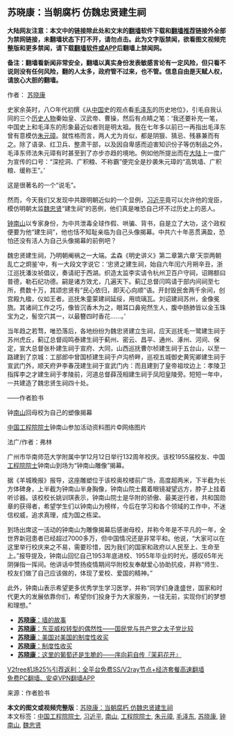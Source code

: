  <h2>苏晓康：当朝腐朽 仿魏忠贤建生祠</h2> <p class="notice"><b>大陆网友注意：本文中的链接除此处和文末的<a href="https://github.com/bannedbook/fanqiang" >翻墙</a>软件下载和<a href="https://github.com/killgcd/justmysocks/blob/master/README.md">翻墙推荐</a>链接外全部为禁网链接，未翻墙状态下打不开，请勿点击。此为文字版禁闻，欲看图文视频完整版和更多禁闻，请下载<a href="https://github.com/bannedbook/fanqiang">翻墙软件或APP</a>后翻墙上禁闻网。</p><p>备注：翻墙看新闻非常安全，翻墙以真实身份发表敏感言论有一定风险，但只看不说则没有任何风险，翻的人太多，政府管不过来，也不管。信息自由是天赋人权，请放心大胆的翻墙。</b></p>  <div class="entry"> <p>作者： <a href="https://www.bannedbook.org/bnews/tag/%e8%8b%8f%e6%99%93%e5%ba%b7/" class="st_tag internal_tag" rel="tag" title="标签 苏晓康 下的日志">苏晓康</a></p> <p>史家余英时，八○年代初撰《从<span class='wp_keywordlink_affiliate'><a href="https://www.bannedbook.org/" title="中国" target="_blank">中国</a></span>史的观点看<a href="https://www.bannedbook.org/bnews/tag/%e6%af%9b%e6%b3%bd%e4%b8%9c/" class="st_tag internal_tag" rel="tag" title="标签 毛泽东 下的日志">毛泽东</a>的历史地位》，引毛自我认同的三个<span class='wp_keywordlink'><a href="https://www.bannedbook.org/forum32/" title="中国历史人物真相" target="_blank">历史人物</a></span>秦始皇、汉武帝、曹操，然后有点睛之笔：‘我还要补充一笔，中国史上和毛泽东的形象最近似者则是明太祖。我在七年多以前已一再指出毛泽东曾有意模仿<a href="https://www.bannedbook.org/bnews/tag/%e6%9c%b1%e5%85%83%e7%92%8b/" class="st_tag internal_tag" rel="tag" title="标签 朱元璋 下的日志">朱元璋</a>。就性格而言，两人尤为肖似，都是阴狠、猜忌、残暴兼而有之。除了语录、红卫兵、整肃干部，以及因自卑感而迫害知识份子等仿制品之外，毛泽东师法朱元璋有时甚至到了亦步亦趋的境地。例如他所提出而在<span class='wp_keywordlink_affiliate'><a href="https://www.bannedbook.org/" title="大陆" target="_blank">大陆</a></span>上一度广为宣传的口号：“深挖洞、广积粮、不称霸”便完全是抄袭朱元璋的“高筑墙、广积粮、缓称王”。’</p> <p>这是很著名的一个“说毛”。</p> <p>然而，今天我们又发现中共跟明朝近似的一个显例，<a href="https://www.bannedbook.org/bnews/tag/%e4%b9%a0%e8%bf%91%e5%b9%b3/" class="st_tag internal_tag" rel="tag" title="标签 习近平 下的日志">习近平</a>竟可以允许他的宠臣，模仿明朝太监<a href="https://www.bannedbook.org/bnews/tag/%E9%AD%8F%E5%BF%A0%E8%B4%A4/" class="st_tag internal_tag" rel="tag" title="标签 魏忠贤 下的日志">魏忠贤</a>“建生祠”的恶例，他们真是唯恐自己坏不过历史上的恶人。</p>  <p><a href="https://www.bannedbook.org/bnews/tag/%e9%92%9f%e5%8d%97%e5%b1%b1/" class="st_tag internal_tag" rel="tag" title="标签 钟南山 下的日志">钟南山</a>以专家身份，为中共泄毒全球作假、哄骗、背书，自是立了大功，这个政权便要为他“建生祠”，他也恬不知耻亲临为自己头像揭幕。中共六十年恶贯满盈，恐怕还没有活人为自己头像揭幕的前例吧？</p> <p>魏忠贤建生祠，乃明朝阉祸之一大端。孟森《明史讲义》第二章第六章‘天崇两朝乱亡之炯鉴’中，有一大段文字说它：‘忠贤之建生祠，始自六年闰六月朔辛丑，浙江巡抚潘汝祯倡议，奏请祀于西湖。织造太监李实请令杭州卫百户守祠，诏赐额曰普德，勒石纪功德。嗣是诸方效尤，几遍天下。蓟辽总督闫鸣请于部内间祠至七所，费数十万，其颂忠贤有“民心依归，即天心向顺”语。开封毁民舍两千余间，创宫殿九楹，仪如王者。巡抚朱童蒙建祠延绥，用琉璃瓦。刘诏建祠苏州，金像冕旒。其诸祠工作之巧，像皆沉香木为之，眼耳口鼻宛然生人，腹中肠肺皆以金玉珠宝为之，髻空穴其一，以最簪四时香花……。’</p> <p>当年趋之若骛，唯恐落后，各地纷纷为魏忠贤建立生祠，应天巡抚毛一鹭建生祠于苏州虎丘，蓟辽总督阎鸣泰建生祠于蓟州、密云、昌平、通州、涿州、河间、保定，宣大总督张朴建生祠于宣府、大同，山西巡抚曹尔桢建生祠于五台山，以至一路建到了京城：工部郎中曾国桢建生祠于卢沟桥畔，巡视五城御史黄宪卿建生祠于宣武门外，顺天府尹李春茂建生祠于宣武门内：而且建到了皇帝祖坟边上：孝陵卫指挥李之才建生祠于孝陵前，河道总督薛茂相建生祠于凤阳皇陵旁。短短一年中，一共建造了魏忠贤生祠四十处。</p> <p>——作者脸书</p>  <p>钟<a href="https://www.bannedbook.org/bnews/tag/%E5%8D%97%E5%B1%B1/" class="st_tag internal_tag" rel="tag" title="标签 南山 下的日志">南山</a>回母校为自己的塑像揭幕</p> <p><a href="https://www.bannedbook.org/bnews/tag/%E4%B8%AD%E5%9B%BD%E5%B7%A5%E7%A8%8B%E9%99%A2%E9%99%A2%E5%A3%AB/" class="st_tag internal_tag" rel="tag" title="标签 中国工程院院士 下的日志">中国工程院院士</a>钟南山参加活动资料图片©网络图片</p> <p>法广/作者：弗林</p> <p>广州市华南师范大学附属中学12月12日举行132周年校庆。该校1955届校友、中国<a href="https://www.bannedbook.org/bnews/tag/%E5%B7%A5%E7%A8%8B%E9%99%A2%E9%99%A2%E5%A3%AB/" class="st_tag internal_tag" rel="tag" title="标签 工程院院士 下的日志">工程院院士</a>钟南山到场为“钟南山雕像”揭幕。</p>  <p>据《羊城晚报》报导，这座雕塑位于该校奥校楼前广场，高度超两米，下半截为长方体碑身，上半截为钟南山半身胸像，钟南山院士戴着眼镜凝望远方，脖子上挂着听诊器。该校校长姚训琪表示，钟南山院士是华附的骄傲、最美逆行者，共和国勋章的获得者，希望学生们以钟南山为榜样，今后在学习和各个领域的工作中，不迷信权威，追求真理，成为国之栋梁。</p> <p>到场出席这一活动的钟南山为雕像揭幕后感谢母校，并称今年是不平凡的一年，全世界新冠患者已经超过7000多万，但中国情况还是非常平和。他说，“大家可以在这里举行校庆来之不易，需要珍惜，因为我们的国家和政府以人民至上、生命至上。”报导提及，钟南山回忆自己1953年底进校、1955年毕业的时光，感叹65年光阴弹指一挥间。他讲话中赞扬疫情期间华附校友奉献爱心协助抗疫，并称“师生、校友们做了自己应该做的，体现了爱校、爱国的精神。”</p> <p>此外，钟南山表示希望更多优秀学生学习医学，并称“同学们身逢盛世，国家和时代更大的发展依靠你们，希望你们投身于为大家服务，一往无前，实现你们的梦想和理想。”</p> <ul class='op-related-articles' title='相关阅读'> <li><a href='https://www.bannedbook.org/bnews/baitai/20201216/1448774.html' target='_blank'><b>苏晓康</b>：墙的故事</a></li> <li><a href='https://www.bannedbook.org/bnews/baitai/20201214/1447500.html' target='_blank'><b>苏晓康</b>：东亚威权转型的偶然性——国民党与共产党之太子党比较</a></li> <li><a href='https://www.bannedbook.org/bnews/comments/20201206/1443011.html' target='_blank'><b>苏晓康</b>：美国对美国的制度性收买</a></li> <li><a href='https://www.bannedbook.org/bnews/baitai/20201206/1442815.html' target='_blank'><b>苏晓康</b>：制度性收买</a></li> <li><a href='https://www.bannedbook.org/bnews/baitai/20201206/1442814.html' target='_blank'><b>苏晓康</b>：这里的葡萄还是生脆的——序向莉自传『茉莉花开』</a></li> </ul> <p class="texttj"> <a href="https://www.bannedbook.org/forum23/topic22702.html" target="_blank">V2free机场25%引荐返利：全平台免费SS/V2ray节点+经济套餐高速翻墙</a><br/> <a href="https://github.com/bannedbook/fanqiang/wiki/%E7%A6%81%E9%97%BB%E7%BD%91%E5%AE%89%E5%8D%93%E7%BF%BB%E5%A2%99%E6%96%B0%E9%97%BBAPP" target="_blank">免费PC翻墙、安卓VPN翻墙APP</a></p><p> 来源：作者脸书 </p> <a name='sharetosocial'></a>       <div><b>本文的图文或视频完整版</b>：<a href='https://www.bannedbook.org/bnews/comments/20201217/1449506.html'>苏晓康：当朝腐朽 仿魏忠贤建生祠</a></div>  </div><!--END ENTRY--> <div class="postfooter"> <div>本文标签：<a href="https://www.bannedbook.org/bnews/tag/%E4%B8%AD%E5%9B%BD%E5%B7%A5%E7%A8%8B%E9%99%A2%E9%99%A2%E5%A3%AB/" rel="tag">中国工程院院士</a>, <a href="https://www.bannedbook.org/bnews/tag/%e4%b9%a0%e8%bf%91%e5%b9%b3/" rel="tag">习近平</a>, <a href="https://www.bannedbook.org/bnews/tag/%E5%8D%97%E5%B1%B1/" rel="tag">南山</a>, <a href="https://www.bannedbook.org/bnews/tag/%E5%B7%A5%E7%A8%8B%E9%99%A2%E9%99%A2%E5%A3%AB/" rel="tag">工程院院士</a>, <a href="https://www.bannedbook.org/bnews/tag/%e6%9c%b1%e5%85%83%e7%92%8b/" rel="tag">朱元璋</a>, <a href="https://www.bannedbook.org/bnews/tag/%e6%af%9b%e6%b3%bd%e4%b8%9c/" rel="tag">毛泽东</a>, <a href="https://www.bannedbook.org/bnews/tag/%e8%8b%8f%e6%99%93%e5%ba%b7/" rel="tag">苏晓康</a>, <a href="https://www.bannedbook.org/bnews/tag/%e9%92%9f%e5%8d%97%e5%b1%b1/" rel="tag">钟南山</a>, <a href="https://www.bannedbook.org/bnews/tag/%E9%AD%8F%E5%BF%A0%E8%B4%A4/" rel="tag">魏忠贤</a></div>  </div><!--END POSTFOOTER--> 